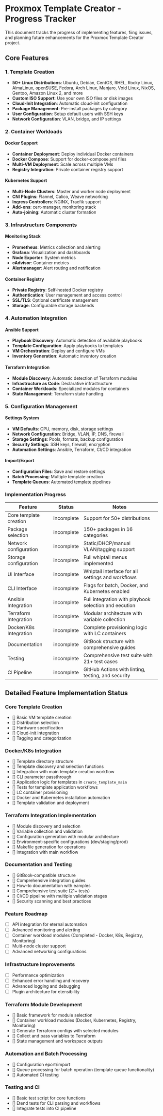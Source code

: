 # Proxmox Template Creator - Progress Tracker

This document tracks the progress of implementing features, fiing issues, and planning future enhancements for the Proxmox Template Creator project.

## Core Features

### 1. Template Creation

- **50+ Linux Distributions**: Ubuntu, Debian, CentOS, RHEL, Rocky Linux, AlmaLinux, openSUSE, Fedora, Arch Linux, Manjaro, Void Linux, NixOS, Gentoo, Amazon Linux 2, and more
- **Custom ISO Support**: Use your own ISO files or disk images
- **Cloud-Init Integration**: Automatic cloud-init configuration
- **Package Management**: Pre-install packages by category
- **User Configuration**: Setup default users with SSH keys
- **Network Configuration**: VLAN, bridge, and IP settings

### 2. Container Workloads

#### Docker Support

- **Container Deployment**: Deploy individual Docker containers
- **Docker Compose**: Support for docker-compose.yml files
- **Multi-VM Deployment**: Scale across multiple VMs
- **Registry Integration**: Private container registry support

#### Kubernetes Support

- **Multi-Node Clusters**: Master and worker node deployment
- **CNI Plugins**: Flannel, Calico, Weave networking
- **Ingress Controllers**: NGINX, Traefik support
- **Add-ons**: cert-manager, monitoring stack
- **Auto-joining**: Automatic cluster formation

### 3. Infrastructure Components

#### Monitoring Stack

- **Prometheus**: Metrics collection and alerting
- **Grafana**: Visualization and dashboards
- **Node Exporter**: System metrics
- **cAdvisor**: Container metrics
- **Alertmanager**: Alert routing and notification

#### Container Registry

- **Private Registry**: Self-hosted Docker registry
- **Authentication**: User management and access control
- **SSL/TLS**: Optional certificate management
- **Storage**: Configurable storage backends

### 4. Automation Integration

#### Ansible Support

- **Playbook Discovery**: Automatic detection of available playbooks
- **Template Configuration**: Apply playbooks to templates
- **VM Orchestration**: Deploy and configure VMs
- **Inventory Generation**: Automatic inventory creation

#### Terraform Integration

- **Module Discovery**: Automatic detection of Terraform modules
- **Infrastructure as Code**: Declarative infrastructure
- **Container Workloads**: Specialized modules for containers
- **State Management**: Terraform state handling

### 5. Configuration Management

#### Settings System

- **VM Defaults**: CPU, memory, disk, storage settings
- **Network Configuration**: Bridge, VLAN, IP, DNS, firewall
- **Storage Settings**: Pools, formats, backup configuration
- **Security Settings**: SSH keys, firewall, encryption
- **Automation Settings**: Ansible, Terraform, CI/CD integration

#### Import/Export

- **Configuration Files**: Save and restore settings
- **Batch Processing**: Multiple template creation
- **Template Queues**: Automated template pipelines

### Implementation Progress

| Feature                | Status      | Notes                                                  |
| ---------------------- | ----------- | ------------------------------------------------------ |
| Core template creation | incomplete | Support for 50+ distributions                          |
| Package selection      | incomplete | 150+ packages in 16 categories                         |
| Network configuration  | incomplete | Static/DHCP/manual VLAN/tagging support                |
| Storage configuration  | incomplete | Full whiptail menus implemented                        |
| UI Interface           | incomplete | Whiptail interface for all settings and workflows      |
| CLI Interface          | incomplete | Flags for batch, Docker, and Kubernetes enabled        |
| Ansible Integration    | incomplete | Full integration with playbook selection and eecution |
| Terraform Integration  | incomplete | Modular architecture with variable collection          |
| Docker/K8s Integration | incomplete | Complete provisioning logic with LC containers        |
| Documentation          | incomplete | GitBook structure with comprehensive guides            |
| Testing                | incomplete | Comprehensive test suite with 21+ test cases           |
| CI Pipeline            | incomplete | GitHub Actions with linting, testing, and security     |

## Detailed Feature Implementation Status

### Core Template Creation

- [] Basic VM template creation
- [] Distribution selection
- [] Hardware specification
- [] Cloud-init integration
- [] Tagging and categorization

### Docker/K8s Integration

- [] Template directory structure
- [] Template discovery and selection functions
- [] Integration with main template creation workflow
- [] CLI parameter passthrough
- [] Application logic for templates in `create_template_main`
- [] Tests for template application workflows
- [] LC container provisioning
- [] Docker and Kubernetes installation automation
- [] Template validation and deployment

### Terraform Integration Implementation

- [] Module discovery and selection
- [] Variable collection and validation
- [] Configuration generation with modular architecture
- [] Environment-specific configurations (dev/staging/prod)
- [] Makefile generation for operations
- [] Integration with main workflow

### Documentation and Testing

- [] GitBook-compatible structure
- [] Comprehensive integration guides
- [] How-to documentation with eamples
- [] Comprehensive test suite (21+ tests)
- [] CI/CD pipeline with multiple validation stages
- [] Security scanning and best practices

### Feature Roadmap

- [ ] API integration for eternal automation
- [ ] Advanced monitoring and alerting
- [ ] Container workload modules (Completed - Docker, K8s, Registry, Monitoring)
- [ ] Multi-node cluster support
- [ ] Advanced networking configurations

### Infrastructure Improvements

- [ ] Performance optimization
- [ ] Enhanced error handling and recovery
- [ ] Advanced logging and debugging
- [ ] Plugin architecture for etensibility

### Terraform Module Development

- [] Basic framework for module selection
- [] Container workload modules (Docker, Kubernetes, Registry, Monitoring)
- [] Generate Terraform configs with selected modules
- [] Collect and pass variables to Terraform
- [] State management and workspace outputs

### Automation and Batch Processing

- [] Configuration eport/import
- [] Queue processing for batch operation (template queue functionality)
- [] Automated CI testing

### Testing and CI

- [] Basic test script for core functions
- [] Etend tests for CLI parsing and workflows
- [] Integrate tests into CI pipeline
